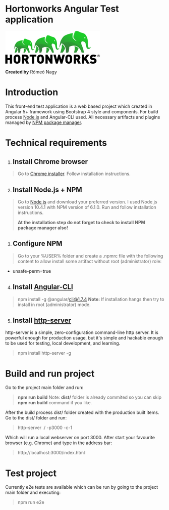 # Hortonworks Angular Test application

<img width="300" alt="Hortonworks logo" src="./src/assets/pictures/ui_logo.svg">

**Created by**
Rómeó Nagy

Introduction
============

This front-end test application is a web based project which created in Angular 5+ framework using Bootstrap 4 style and components.
For build process <a href="https://nodejs.org" target="_blank">Node.js</a> and Angular-CLI used.
All necessary artifacts and plugins managed by <a href="https://www.npmjs.com" target="_blank">NPM package manager</a>.

Technical requirements
======================

1. Install Chrome browser
   ------------------
   
> Go to <a href="https://www.google.com/chrome/" target="_blank">Chrome installer</a>. Follow installation instructions.

2.	Install Node.js + NPM
    -------------

> Go to <a href="https://nodejs.org" target="_blank">Node.js</a> and download your preferred version.
> I used Node.js version 10.4.1 with NPM version of 6.1.0.
> Run and follow installation instructions.
>
> **At the installation step do not forget to check to install NPM package manager also!**

3. Configure NPM  
   -------------

> Go to your %USER% folder and create a .npmrc file with the following content to allow install some artifact without root (administrator) role:
* unsafe-perm=true

4. Install <a href="https://cli.angular.io/" target="_blank">Angular-CLI</a>
   -------------------

> npm install -g @angular/cli@1.7.4
> **Note:** If installation hangs then try to install in root (administrator) mode.

5. Install <a href="https://www.npmjs.com/package/http-server" target="_blank">http-server</a>
   -------------------

http-server is a simple, zero-configuration command-line http server. It is powerful enough for production usage, but it's simple and hackable enough to be used for testing, local development, and learning.

> npm install http-server -g

Build and run project
=============

Go to the project main folder and run:
> **npm run build**
> Note: **dist/** folder is already commited so you can skip **npm run build** command if you like.

After the build process dist/ folder created with the production built items.
Go to the dist/ folder and run:
> http-server ./ -p3000 -c-1

Which will run a local webserver on port 3000.
After start your favourite browser (e.g. Chrome) and type in the address bar:

> http://localhost:3000/index.html

Test project
============

Currently e2e tests are available which can be run by going to the project main folder and executing:
> npm run e2e